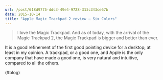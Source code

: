 ```yaml
---
url: /post/618d9775-ddc3-49e4-9728-313c343ce67b
date: 2015-10-14
title: "Apple Magic Trackpad 2 review – Six Colors"
---
```


> I love the Magic Trackpad. And as of today, with the arrival of the Magic Trackpad 2, the Magic Trackpad is bigger and better than ever. 



It is a good refinement of the first good pointing device for a desktop, at least in my opinion. A trackpad, or a good one, and Apple is the only company that have made a good one, is very natural and intuitive, compared to all the others.



(#blog)